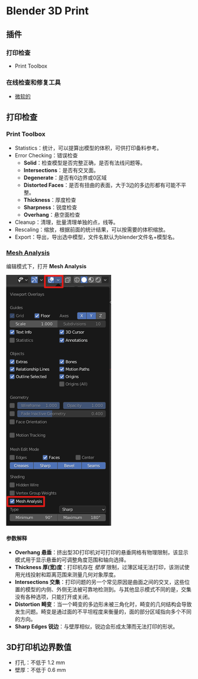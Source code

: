 # Blender 3D Print

## 插件

### 打印检查

- Print Toolbox

### 在线检查和修复工具

- [微软的](https://tools3d.azurewebsites.net/)





## 打印检查

### Print Toolbox

- Statistics：统计，可以提算出模型的体积，可供打印备料参考。
- Error Checking：错误检查
  - **Solid**：检查模型是否完整正确，是否有法线问题等。
  - **Intersections**：是否有交叉面。
  - **Degenerate**：是否有0边界或0区域
  - **Distorted Faces**：是否有扭曲的表面，大于3边的多边形都有可能不平整。
  - **Thickness**：厚度检查
  - **Sharpness**：锐度检查
  - **Overhang**：悬空面检查 
- Cleanup：清理，批量清理单独的点，线等。
- Rescaling：缩放，根据前面的统计结果，可以按需要的体积缩放。
- Export：导出，导出选中模型，文件名默认为blender文件名+模型名。



### [Mesh Analysis](https://docs.blender.org/manual/zh-hans/3.2/modeling/meshes/mesh_analysis.html)

编辑模式下，打开 **Mesh Analysis**

![image-20220223112641092](Blender3DPrint.assets/image-20220223112641092.png)



#### 参数解释

- **Overhang 悬垂**：挤出型3D打印机对可打印的悬垂网格有物理限制，该显示模式用于显示悬垂的可调整角度范围和轴向选择。
- **Thickness 厚(宽)度**：打印机存在 *壁厚* 限制，过薄区域无法打印，该测试使用光线投射和距离范围来测量几何对象厚度。
- **Intersections 交集**：打印问题的另一个常见原因是曲面之间的交叉，这些位置的模型的内侧、外侧无法被可靠地检测到。与其他显示模式不同的是，交集没有各种选项，只能打开或关闭。
- **Distortion 畸变**：当一个畸变的多边形未被三角化时，畸变的几何结构会导致发生问题。畸变是通过面的不平坦程度来衡量的，面的部分区域指向多个不同的方向。
- **Sharp Edges 锐边**：与壁厚相似，锐边会形成太薄而无法打印的形状。



## 3D打印机边界数值

- 打孔：不低于 1.2 mm
- 壁厚：不低于 0.6 mm
